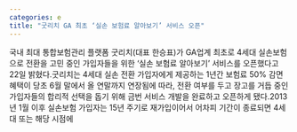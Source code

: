 ```yaml
---
categories: e
title: "굿리치 GA 최초 ‘실손 보험료 알아보기’ 서비스 오픈"
---
```

국내 최대 통합보험관리 플랫폼 굿리치(대표 한승표)가 GA업계 최초로 4세대 실손보험으로 전환을 고민 중인 가입자들을 위한 ‘실손 보험료 알아보기’ 서비스를 오픈했다고 22일 밝혔다.굿리치는 4세대 실손 전환 가입자에게 제공하는 1년간 보험료 50% 감면 혜택이 당초 6월 말에서 올 연말까지 연장됨에 따라, 전환 여부를 두고 장고를 거듭 중인 가입자들의 합리적 선택을 돕기 위해 금번 서비스 개발을 완료하고 오픈하게 됐다.2013년 1월 이후 실손보험 가입자는 15년 주기로 재가입이어서 어차피 기간이 종료되면 4세대 또는 해당 시점에